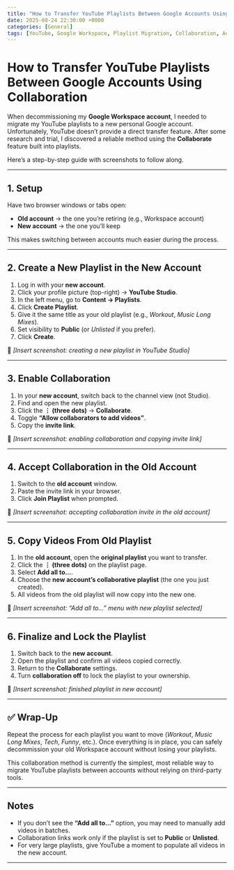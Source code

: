 ```yaml
---
title: "How to Transfer YouTube Playlists Between Google Accounts Using Collaboration"
date: 2025-08-24 22:30:00 +0000
categories: [General]
tags: [YouTube, Google Workspace, Playlist Migration, Collaboration, Account Transfer]
---
```


# How to Transfer YouTube Playlists Between Google Accounts Using Collaboration

When decommissioning my **Google Workspace account**, I needed to migrate my YouTube playlists to a new personal Google account. Unfortunately, YouTube doesn’t provide a direct transfer feature. After some research and trial, I discovered a reliable method using the **Collaborate** feature built into playlists.

Here’s a step-by-step guide with screenshots to follow along.

---

## 1. Setup

Have two browser windows or tabs open:
- **Old account** → the one you’re retiring (e.g., Workspace account)  
- **New account** → the one you’ll keep  

This makes switching between accounts much easier during the process.

---

## 2. Create a New Playlist in the New Account

1. Log in with your **new account**.  
2. Click your profile picture (top-right) → **YouTube Studio**.  
3. In the left menu, go to **Content → Playlists**.  
4. Click **Create Playlist**.  
5. Give it the same title as your old playlist (e.g., *Workout*, *Music Long Mixes*).  
6. Set visibility to **Public** (or *Unlisted* if you prefer).  
7. Click **Create**.  

📸 *[Insert screenshot: creating a new playlist in YouTube Studio]*  

---

## 3. Enable Collaboration

1. In your **new account**, switch back to the channel view (not Studio).  
2. Find and open the new playlist.  
3. Click the **⋮ (three dots)** → **Collaborate**.  
4. Toggle **“Allow collaborators to add videos”**.  
5. Copy the **invite link**.  

📸 *[Insert screenshot: enabling collaboration and copying invite link]*  

---

## 4. Accept Collaboration in the Old Account

1. Switch to the **old account** window.  
2. Paste the invite link in your browser.  
3. Click **Join Playlist** when prompted.  

📸 *[Insert screenshot: accepting collaboration invite in the old account]*  

---

## 5. Copy Videos From Old Playlist

1. In the **old account**, open the **original playlist** you want to transfer.  
2. Click the **⋮ (three dots)** on the playlist page.  
3. Select **Add all to…**.  
4. Choose the **new account’s collaborative playlist** (the one you just created).  
5. All videos from the old playlist will now copy into the new one.  

📸 *[Insert screenshot: “Add all to…” menu with new playlist selected]*  

---

## 6. Finalize and Lock the Playlist

1. Switch back to the **new account**.  
2. Open the playlist and confirm all videos copied correctly.  
3. Return to the **Collaborate** settings.  
4. Turn **collaboration off** to lock the playlist to your ownership.  

📸 *[Insert screenshot: finished playlist in new account]*  

---

## ✅ Wrap-Up

Repeat the process for each playlist you want to move (*Workout*, *Music Long Mixes*, *Tech*, *Funny*, etc.). Once everything is in place, you can safely decommission your old Workspace account without losing your playlists.

This collaboration method is currently the simplest, most reliable way to migrate YouTube playlists between accounts without relying on third-party tools.

---

## Notes

- If you don’t see the **“Add all to…”** option, you may need to manually add videos in batches.  
- Collaboration links work only if the playlist is set to **Public** or **Unlisted**.  
- For very large playlists, give YouTube a moment to populate all videos in the new account.  

---
